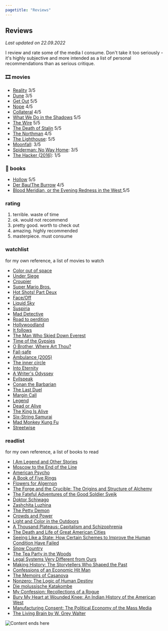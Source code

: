 ```yaml
---
pagetitle: "Reviews"
---
```


## Reviews

_Last updated on 22.09.2022_

I review and rate some of the media I consume. Don't take it too seriously - it's highly subjective and more intended as a list of personal recommendations than as serious critique.

### 🎞 movies

- [Reality](https://www.imdb.com/title/tt2392672) 3/5
- [Dune](https://www.imdb.com/title/tt1160419) 3/5
- [Get Out](https://www.imdb.com/title/tt5052448) 5/5
- [Nope](https://www.imdb.com/title/tt10954984) 4/5
- [Collateral](https://www.imdb.com/title/tt0369339) 4/5
- [What We Do in the Shadows](https://www.imdb.com/title/tt3416742) 5/5
- [The Wire](https://www.imdb.com/title/tt0306414) 5/5
- [The Death of Stalin](https://www.imdb.com/title/tt4686844) 5/5
- [The Northman](https://www.imdb.com/title/tt11138512) 4/5
- [The Lighthouse](https://www.imdb.com/title/tt7984734): 5/5
- [Moonfall](https://www.imdb.com/title/tt5834426): 3/5
- [Spiderman: No Way Home](https://www.imdb.com/title/tt10872600): 3/5
- [The Hacker (2016)](https://www.imdb.com/title/tt3173594): 1/5

### 📖 books

- [Hollow](https://www.goodreads.com/book/show/56212878-hollow) 5/5
- [Der Bau/The Burrow](<https://de.m.wikisource.org/wiki/Der_Bau_(Kafka)>) 4/5
- [Blood Meridian, or the Evening Redness in the West ](https://www.goodreads.com/book/show/394535.Blood_Meridian_or_the_Evening_Redness_in_the_West) 5/5

### rating

1. terrible. waste of time
1. ok. would not recommend
1. pretty good. worth to check out
1. amazing. highly recommended
1. masterpiece. must consume

### watchlist

for my own reference, a list of movies to watch

- [Color out of space](https://www.imdb.com/title/tt5073642/)
- [Under Siege](https://www.imdb.com/title/tt0105690/)
- [Croupier](https://m.imdb.com/title/tt0159382/)
- [Super Mario Bros.](https://www.imdb.com/title/tt0108255/)
- [Hot Shots! Part Deux](https://www.imdb.com/title/tt0107144/)
- [Face/Off](https://www.imdb.com/title/tt0119094/)
- [Liquid Sky](https://www.imdb.com/title/tt0085852/)
- [Suspiria](https://www.imdb.com/title/tt0076786)
- [Mad Detective](https://www.imdb.com/title/tt0969269/)
- [Road to perdition](https://www.imdb.com/title/tt0257044)
- [Hollywoodland](https://www.imdb.com/title/tt0427969/)
- [It follows](https://www.imdb.com/title/tt3235888/)
- [The Man Who Skied Down Everest](https://www.imdb.com/title/tt0073340/)
- [Time of the Gypsies](https://www.imdb.com/title/tt0097223/)
- [O Brother, Where Art Thou?](https://www.imdb.com/title/tt0190590/)
- [Fail-safe](https://www.imdb.com/title/tt0058083/)
- [Ambulance (2005)](https://www.imdb.com/title/tt0400156/)
- [The inner circle](https://www.imdb.com/title/tt0103838/)
- [Into Eternity](https://www.imdb.com/title/tt1194612/)
- [A Writer's Odyssey](https://www.imdb.com/title/tt9685342/)
- [Evilspeak](https://www.imdb.com/title/tt0082346/)
- [Conan the Barbarian](https://www.imdb.com/title/tt0082198/)
- [The Last Duel](https://m.imdb.com/title/tt4244994/)
- [Margin Call](https://m.imdb.com/title/tt1615147/)
- [Legend](https://www.imdb.com/title/tt0089469/)
- [Dead or Alive](https://www.imdb.com/title/tt0221111)
- [The King Is Alive](https://www.imdb.com/title/tt0208911)
- [Six-String Samurai](https://www.imdb.com/title/tt0118736)
- [Mad Monkey Kung Fu](https://www.imdb.com/title/tt0079147)
- [Streetwise](https://www.imdb.com/title/tt0088196)

### readlist

for my own reference, a list of books to read

- [I Am Legend and Other Stories](https://www.goodreads.com/book/show/547094.I_Am_Legend_and_Other_Stories)
- [Moscow to the End of the Line](https://www.goodreads.com/book/show/117896.Moscow_to_the_End_of_the_Line)
- [American Psycho](https://www.goodreads.com/book/show/28676.American_Psycho)
- [A Book of Five Rings](https://www.goodreads.com/book/show/867247.A_Book_of_Five_Rings)
- [Flowers for Algernon](https://www.goodreads.com/book/show/36576608-flowers-for-algernon)
- [The Forge and the Crucible: The Origins and Structure of Alchemy](https://www.goodreads.com/book/show/144902.The_Forge_and_the_Crucible)
- [The Fateful Adventures of the Good Soldier Svejk](https://www.goodreads.com/book/show/10130301-the-fateful-adventures-of-the-good-soldier-svejk-book-one)
- [Doktor Schiwago](https://www.goodreads.com/book/show/2000039.Doktor_Schiwago)
- [Zashchita Luzhina](https://www.goodreads.com/book/show/41716508-zashchita-luzhina-luzhins-verteidigung)
- [The Petty Demon](https://www.goodreads.com/book/show/162259.The_Petty_Demon)
- [Crowds and Power](https://www.goodreads.com/book/show/79917.Crowds_and_Power)
- [Light and Color in the Outdoors](https://www.goodreads.com/book/show/740853.Light_and_Color_in_the_Outdoors?)
- [A Thousand Plateaus: Capitalism and Schizophrenia](https://www.goodreads.com/book/show/118316.A_Thousand_Plateaus)
- [The Death and Life of Great American Cities](https://www.goodreads.com/book/show/30833.The_Death_and_Life_of_Great_American_Cities)
- [Seeing Like a State: How Certain Schemes to Improve the Human Condition Have Failed](https://www.goodreads.com/book/show/20186.Seeing_Like_a_State)
- [Snow Country](https://www.goodreads.com/book/show/14028.Snow_Country)
- [The Tea Party in the Woods](https://www.goodreads.com/book/show/25583502-the-tea-party-in-the-woods)
- [Legal Systems Very Different from Ours](https://www.goodreads.com/book/show/30066446-legal-systems-very-different-from-ours)
- [Making History: The Storytellers Who Shaped the Past](https://www.goodreads.com/book/show/58462626-making-history)
- [Confessions of an Economic Hit Man](https://en.wikipedia.org/wiki/Confessions_of_an_Economic_Hit_Man)
- [The Memoirs of Casanova](https://www.goodreads.com/book/show/20504101-the-memoirs-of-casanova)
- [Nonzero: The Logic of Human Destiny](https://www.goodreads.com/book/show/9526993-nonzero)
- [Die molussische Katakombe](https://www.goodreads.com/book/show/4529828-die-molussische-katakombe)
- [My Confession: Recollections of a Rogue](https://www.goodreads.com/book/show/1094401.My_Confession)
- [Bury My Heart at Wounded Knee: An Indian History of the American West](https://www.goodreads.com/book/show/76401.Bury_My_Heart_at_Wounded_Knee)
- [Manufacturing Consent: The Political Economy of the Mass Media](https://www.goodreads.com/book/show/12617.Manufacturing_Consent)
- [The Living Brain by W. Grey Walter](https://www.goodreads.com/book/show/2071988.The_Living_Brain)

<img class="center" src="./img/hero-reviews.png" alt="Content ends here">
